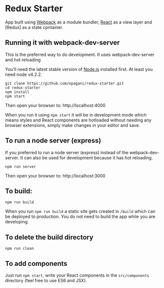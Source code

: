 # Redux Starter

App built using [Webpack](https://webpack.github.io/) as a module bundler, [React](http://facebook.github.io/react/) as a view layer and [Redux] as a state cpntainer.

## Running it with webpack-dev-server

This is the preferred way to do development.  It uses webpack-dev-server and hot reloading

You'll need the latest stable version of [Node.js](http://nodejs.org/) installed first.  At least you need node v4.2.2.

```
git clone https://github.com/opagani/redux-starter.git
cd redux-starter
npm install
npm start
```

Then open your browser to: http://localhost:4000

When you run it using `npm start` it will be in development mode which means styles and React components are hotloaded without needing any browser extensions, simply make changes in your editor and save.

## To run a node server (express)

If you preferred to run a node server (express) instead of the webpack-dev-server.  It can also be used for development because it has hot reloading.

```
npm run server
```

Then open your browser to: http://localhost:3000


## To build:

```
npm run build
```

When you run `npm run build` a static site gets created in `/build` which can be deployed to production. You do not need to build the app while you are developing.

## To delete the build directory

```
npm run clean
```

## To add components

Just run `npm start`, write your React components in the `src/components` directory (feel free to use ES6 and JSX).